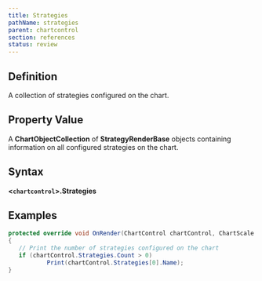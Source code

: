 ```yaml
---
title: Strategies
pathName: strategies
parent: chartcontrol
section: references
status: review
---
```


## Definition

A collection of strategies configured on the chart.

## Property Value

A **ChartObjectCollection** of **StrategyRenderBase** objects containing information on all configured strategies on the chart.

## Syntax

**<`chartcontrol`>.Strategies**

## Examples

```csharp
protected override void OnRender(ChartControl chartControl, ChartScale chartScale)
{
   // Print the number of strategies configured on the chart
   if (chartControl.Strategies.Count > 0) 
           Print(chartControl.Strategies[0].Name);
}
```
